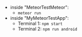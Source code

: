 - inside "MeteorTestMeteor":
  - `meteor run`
- inside "MyMeteorTestApp":
  - Terminal 1: `npm start`
  - Terminal 2: `npm run android`

